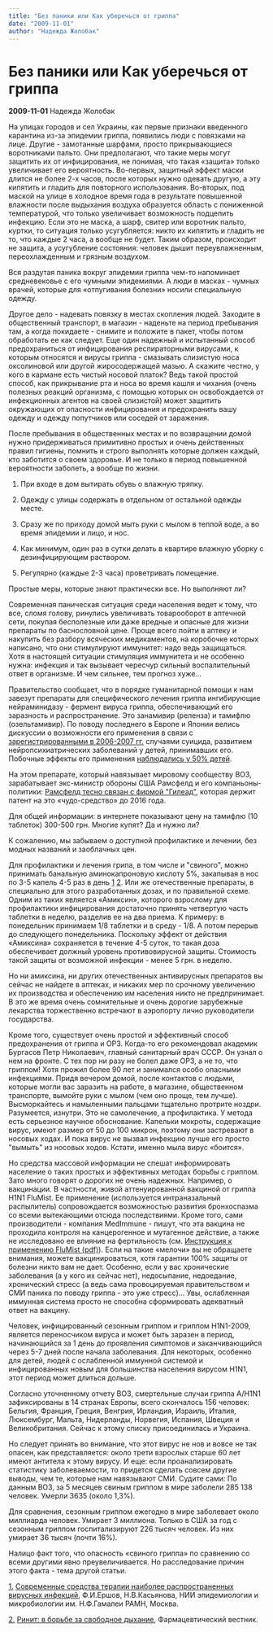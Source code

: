 ```yaml
---
title: "Без паники или Как уберечься от гриппа"
date: "2009-11-01"
author: "Надежда Жолобак"
---
```


# Без паники или Как уберечься от гриппа

**2009-11-01** Надежда Жолобак

На улицах городов и сел Украины, как первые признаки введенного карантина из-за эпидемии гриппа, появились люди с повязками на лице. Другие - замотанные шарфами, просто прикрывающиеся воротниками пальто. Они предполагают, что такие меры могут защитить их от инфицирования, не понимая, что такая «защита» только увеличивает его вероятность. Во-первых, защитный эффект маски длится не более 2-х часов, после которых нужно одевать другую, а эту кипятить и гладить для повторного использования. Во-вторых, под маской на улице в холодное время года в результате повышенной влажности после выдыхания воздуха образуется область с пониженной температурой, что только увеличивает возможность подцепить инфекцию. Если это не маска, а шарф, свитер или воротник пальто, куртки, то ситуация только усугубляется: никто их кипятить и гладить не то, что каждые 2 часа, а вообще не будет. Таким образом, происходит не защита, а усугубление состояния: человек дышит переувлажненным, переохлажденным и грязным воздухом.

Вся раздутая паника вокруг эпидемии гриппа чем-то напоминает средневековье с его чумными эпидемиями. А люди в масках - чумных врачей, которые для «отпугивания болезни» носили специальную одежду.

Другое дело - надевать повязку в местах скопления людей. Заходите в общественный транспорт, в магазин - наденьте на период пребывания там, а когда покидаете - снимите и положите в пакет, чтобы потом обработать ее как следует. Еще один надежный и испытанный способ предохраниться от инфицирования респираторными вирусами, к которым относятся и вирусы гриппа - смазывать слизистую носа оксолиновой или другой жиросодержащей мазью. А скажите честно, у кого в кармане есть чистый носовой платок? Ведь такой простой способ, как прикрывание рта и носа во время кашля и чихания (очень полезных реакций организма, с помощью которых он освобождается от инфекционных агентов на своей слизистой) может защитить окружающих от опасности инфицирования и предохранить вашу одежду и одежду попутчиков или соседей от заражения.

После пребывания в общественных местах и по возвращении домой нужно придерживаться примитивно простых и очень действенных правил гигиены, помнить и строго выполнять которые должен каждый, кто заботится о своем здоровье. И не только в период повышенной вероятности заболеть, а вообще по жизни.

1. При входе в дом вытирать обувь о влажную тряпку.

2. Одежду с улицы содержать в отдельном от остальной одежды месте.

3. Сразу же по приходу домой мыть руки с мылом в теплой воде, а во время эпидемии и лицо, и нос.

4. Как минимум, один раз в сутки делать в квартире влажную уборку с дезинфицирующим раствором.

5. Регулярно (каждые 2-3 часа) проветривать помещение.

Простые меры, которые знают практически все. Но выполняют ли?

Современная паническая ситуация среди населения ведет к тому, что все, сломя голову, ринулись увеличивать товарооборот в аптечной сети, покупая бесполезные или даже вредные и опасные для жизни препараты по баснословной цене. Проще всего пойти в аптеку и накупить без разбору всяческих медикаментов, на коробочке которых написано, что они стимулируют иммунитет: надо ведь защищаться. Хотя в настоящей ситуации стимуляция иммунитета и не особенно нужна: инфекция и так вызывает чересчур сильный воспалительный ответ в организме. И чем сильнее, тем прогноз хуже...

Правительство сообщает, что в порядке гуманитарной помощи к нам завезут препараты для специфического лечения гриппа ингибирующие нейраминидазу - фермент вируса гриппа, обеспечивающий его заразность и распространение. Это занамивир (реленза) и тамифлю (озельтамивир). По поводу последнего в Европе и Японии велись дискуссии о возможности его применения в связи с [зарегистрированными в 2006-2007 гг.](http://www.health-ua.org/article/rpt/45.html) случаями суицида, развитием нейропсихиатрических заболеваний у детей, принимавших его. Побочные эффекты его применения [наблюдались у 50% детей](http://www.timesonline.co.uk/tol/news/uk/health/Swine_flu/article6734056.ece).

На этом препарате, который навязывает мировому сообществу ВОЗ, зарабатывает экс-министр обороны США Рамсфелд и его компаньоны-политики: [Рамсфелд тесно связан с фирмой "Гилеад"](http://www.supotnitskiy.ru/stat/stat63.htm), которая держит патент на это «чудо-средство» до 2016 года.

Для общей информации: в интернете показывают цену на тамифлю (10 таблеток) 300-500 грн. Многие купят? Да и нужно ли?

К сожалению, мы забываем о доступной профилактике и лечении, без модных названий и заоблачных цен.

Для профилактики и лечения грипа, в том числе и "свиного", можно принимать банальную аминокапроновую кислоту 5%, закапывая в нос по 3-5 капель 4-5 раз в день [1](/1585.html#_edn1) [2](/1585.html#_edn2). Или же отечественные препараты, в специально для этого разработанных дозах, и по правильной схеме. Одним из таких является «Амиксин», которого взрослому для профилактики инфицирования достаточно принять четвертую часть таблетки в неделю, разделив ее на два приема. К примеру: в понедельник принимаем 1/8 таблетки и в среду - 1/8. А потом перерыв до следующего понедельника. Поскольку эффект от действия «Амиксина» сохраняется в течение 4-5 суток, то такая доза обеспечивает должный уровень противовирусной защиты. Стоимость такой защиты от возможной инфекции - менее 5 грн. в неделю.

Но ни амиксина, ни других отечественных антивирусных препаратов вы сейчас не найдете в аптеках, и никаких мер по срочному увеличению их производства и обеспечению им населения никто не предпринимает. В это же время очень сомнительные и очень дорогие зарубежные лекарства торжественно встречают в аэропорту лично руководители государства.

Кроме того, существует очень простой и эффективный способ предохранения от гриппа и ОРЗ. Когда-то его рекомендовал академик Бургасов Петр Николаевич, главный санитарный врач СССР. Он узнал о нем на фронте. С тех пор ни разу не болел даже ОРЗ, а не то, что гриппом! Хотя прожил более 90 лет и занимался особо опасными инфекциями. Придя вечером домой, после контактов с людьми, которые могли вас заразить на работе, в магазине, общественном транспорте, вымойте руки с мылом (чем оно проще, тем лучше). Высморкайтесь и намыленными пальцами тщательно протрите ноздри. Разумеется, изнутри. Это не самолечение, а профилактика. У метода есть серьезное научное обоснование. Капельки мокроты, содержащие вирус, имеют размер от 50 до 100 микрон, поэтому они застревают в носовых ходах. И пока вирус не вызвал инфекцию лучше его просто "вымыть" из носовых ходов. Кстати, именно мыла вирус «боится».

Но средства массовой информации не спешат информировать население о таких простых и эффективных методах борьбы с гриппом. Зато много говорят о дорогих не очень надежных. Например, о вакцинации. В частности, живой аттенуированной вакциной от гриппа H1N1 FluMist. Ее применение (используется интраназальный распылитель) сопровождается возможностью развития бронхоспазма со всеми вытекающими отсюда последствиями. Кроме того, сами производители - компания MedImmune - пишут, что эта вакцина не проходила контроля на канцерогенное и мутагенное действие, а также не исследовано ее влияние на фертильность (см. [Инструкция к применению FluMist (pdf)](http://www.medimmune.com/assets/pdfs/flumist_pi.pdf)). Если на такие «мелочи» вы не обращаете внимания, можете вакцинироваться, хотя гарантии 100% защиты от болезни никто вам не дает. Особенно, если у вас хронические заболевания (а у кого их сейчас нет), недосыпание, недоедание, хронический стресс (а ведь сама провоцируемая правительством и СМИ паника по поводу гриппа - это уже стресс)... Увы, ослабленная иммунная система просто не способна сформировать адекватный ответ на вакцину.

Человек, инфицированный сезонным гриппом и гриппом H1N1-2009, является переносчиком вируса и может быть заразен в период, начинающийся за 1 день до проявления симптомов и заканчивающийся через 5-7 дней после начала заболевания. Для некоторых, особенно для детей, людей с ослабленной иммунной системой и инфицированных новым для большинства населения вирусом H1N1, этот период может длиться дольше.

Согласно уточненному отчету ВОЗ, смертельные случаи гриппа A/H1N1 зафиксированы в 14 странах Европы, всего скончалось 156 человек: Бельгия, Франция, Греция, Венгрия, Ирландия, Израиль, Италия, Люксембург, Мальта, Нидерланды, Норвегия, Испания, Швеция и Великобритания. Сейчас к этому списку присоединилась и Украина.

Но следует принять во внимание, что этот вирус не нов и вовсе не так опасен, как представляется: около трети взрослых старше 60 лет имеют антитела к этому вирусу. И еще: если проанализировать статистику заболеваемости, то придется сделать совсем другие выводы, чем те, которые нам навязывают СМИ. Судите сами: По данным ВОЗ, за 5 месяцев свиным гриппом в мире заболели 285 138 человек. Умерли 3635 (около 1,3%).

Для сравнения, сезонным гриппом ежегодно в мире заболевает около миллиарда человек. Умирает 3 миллиона. Только в США за год с сезонным гриппом госпитализируют 226 тысяч человек. Из них умирает 36 тысяч (почти 16%).

Налицо факт того, что опасность «свиного гриппа» по сравнению со всеми другими явно преувеличивается. Но расследование причин этого факта - тема другой статьи.

[1.](/1585.html#_ednref1) [Современные средства терапии наиболее распространенных вирусных инфекций](http://www.consilium-medicum.com/magazines/cm/medicum/article/12590), Ф.И.Ершов, Н.В.Касьянова, НИИ эпидемиологии и микробиологии им. Н.Ф.Гамалеи РАМН, Москва.

[2.](/1585.html#_ednref2) [Ринит: в борьбе за свободное дыхание](http://www.pharmvestnik.ru/text/12060.html), Фармацевтический вестник.